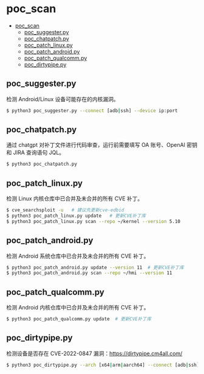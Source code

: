 # poc_scan

- [poc_scan](#poc_scan)
  - [poc_suggester.py](#poc_suggesterpy)
  - [poc_chatpatch.py](#poc_chatpatchpy)
  - [poc_patch_linux.py](#poc_patch_linuxpy)
  - [poc_patch_android.py](#poc_patch_androidpy)
  - [poc_patch_qualcomm.py](#poc_patch_qualcommpy)
  - [poc_dirtypipe.py](#poc_dirtypipepy)

## poc_suggester.py

检测 Android/Linux 设备可能存在的内核漏洞。

```sh
$ python3 poc_suggester.py --connect [adb|ssh] --device ip:port
```

## poc_chatpatch.py

通过 chatgpt 对补丁文件进行代码审查，运行前需要填写 OA 账号、OpenAI 密钥和 JIRA 查询语句 JQL。

```sh
$ python3 poc_chatpatch.py
```

## poc_patch_linux.py

检测 Linux 内核仓库中已合并及未合并的所有 CVE 补丁。

```sh
$ cve_searchsploit -u   # 建议先更新cve-edbid
$ python3 poc_patch_linux.py update   # 更新CVE补丁库
$ python3 poc_patch_linux.py scan --repo ~/kernel --version 5.10
```

## poc_patch_android.py

检测 Android 系统仓库中已合并及未合并的所有 CVE 补丁。

```sh
$ python3 poc_patch_android.py update --version 11  # 更新CVE补丁库
$ python3 poc_patch_android.py scan --repo ~/hmi --version 11
```

## poc_patch_qualcomm.py

检测 Android 内核仓库中已合并及未合并的所有 CVE 补丁。

```sh
$ python3 poc_patch_qualcomm.py update  # 更新CVE补丁库
```

## poc_dirtypipe.py

检测设备是否存在 CVE-2022-0847 漏洞：https://dirtypipe.cm4all.com/

```sh
$ python3 poc_dirtypipe.py --arch [x64|arm|aarch64] --connect [adb|ssh] --device ip:port
```
